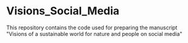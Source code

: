 # Visions_Social_Media
This repository contains the code used for preparing the manuscript "Visions of a sustainable world for nature and people on social media"
